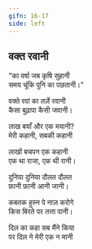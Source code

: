 ```yaml
---
gifn: 16-17
side: left
---
```


## वक्त रवानी

"का वर्षा जब कृषि सुहानी  
समय चूंकि पुनि का पछतानी।"  

वक्ते रवां का तर्ज़े रवानी  
कैसा बुढ़ापा कैसी जवानी।  

लाख बयाँ और एक मयानी?  
मेरी कहानी, सबकी कहानी  

लाखों बचपन एक कहानी  
एक था राजा, एक थी रानी।  

दुनिया दुनिया दौलत दौलत  
फ़ानी फ़ानी आनी जानी।  

कबतक हुस्न पे नाज़ करोगे  
किस बिरते पर तत्ता पानी।  

दिल का कहा सब मैंने किया  
पर दिल ने मेरी एक न मानी  